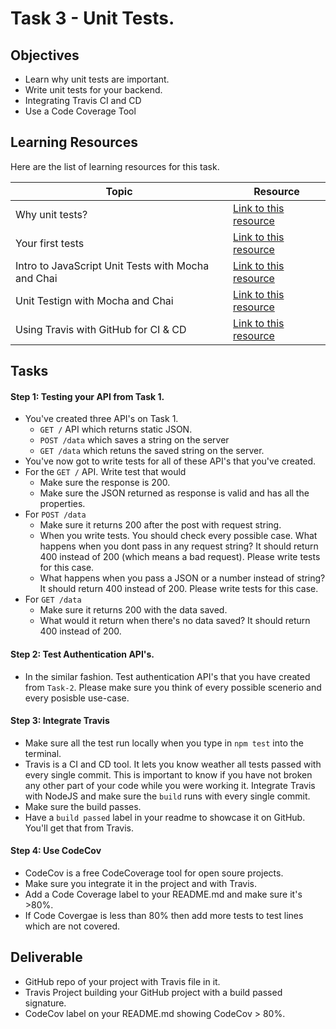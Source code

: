 # Task 3 - Unit Tests.

## Objectives

- Learn why unit tests are important. 
- Write unit tests for your backend. 
- Integrating Travis CI and CD
- Use a Code Coverage Tool

## Learning Resources

Here are the list of learning resources for this task. 

Topic | Resource
------------ | -------------
Why unit tests? | [Link to this resource](https://www.youtube.com/watch?v=Eu35xM76kKY)
Your first tests | [Link to this resource](https://www.youtube.com/watch?v=XsFQEUP1MxI)
Intro to JavaScript Unit Tests with Mocha and Chai | [Link to this resource](https://www.youtube.com/watch?v=MLTRHc5dk6s)
Unit Testign with Mocha and Chai | [Link to this resource](https://www.youtube.com/playlist?list=PLXSs3HKyWAE5k-l3edQLn8uai4-WHHudB)
Using Travis with GitHub for CI & CD | [Link to this resource](https://www.youtube.com/watch?v=Uft5KBimzyk)


## Tasks

#### Step 1: Testing your API from Task 1.

- You've created three API's on Task 1. 
    - `GET /` API which returns static JSON. 
    - `POST /data` which saves a string on the server
    - `GET /data` which retuns the saved string on the server.
- You've now got to write tests for all of these API's that you've created. 
- For the `GET /` API. Write test that would
    - Make sure the response is 200. 
    - Make sure the JSON returned as response is valid and has all the properties. 
- For `POST /data`
     - Make sure it returns 200 after the post with request string. 
     - When you write tests. You should check every possible case. What happens when you dont pass in any request string? It should return 400 instead of 200 (which means a bad request). Please write tests for this case. 
     - What happens when you pass a JSON or a number instead of string? It should return 400 instead of 200. Please write tests for this case. 
- For `GET /data`
     - Make sure it returns 200 with the data saved. 
     - What would it return when there's no data saved? It should return 400 instead of 200.
     

#### Step 2: Test Authentication API's. 

- In the similar fashion. Test authentication API's that you have created from `Task-2`. Please make sure you think of every possible scenerio and every posisble use-case. 


#### Step 3: Integrate Travis 

- Make sure all the test run locally when you type in `npm test` into the terminal. 
- Travis is a CI and CD tool. It lets you know weather all tests passed with every single commit. This is important to know if you have not broken any other part of your code while you were working it. Integrate Travis with NodeJS and make sure the `build` runs with every single commit. 
- Make sure the build passes.
- Have a `build passed` label in your readme to showcase it on GitHub. You'll get that from Travis. 

#### Step 4: Use CodeCov 

- CodeCov is a free CodeCoverage tool for open soure projects. 
- Make sure you integrate it in the project and with Travis. 
- Add a Code Coverage label to your README.md and make sure it's >80%. 
- If Code Covergae is less than 80% then add more tests to test lines which are not covered. 
 

## Deliverable

- GitHub repo of your project with Travis file in it. 
- Travis Project building your GitHub project with a build passed signature. 
- CodeCov label on your README.md showing CodeCov > 80%. 


